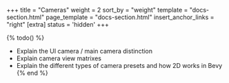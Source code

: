 +++
title = "Cameras"
weight = 2
sort_by = "weight"
template = "docs-section.html"
page_template = "docs-section.html"
insert_anchor_links = "right"
[extra]
status = 'hidden'
+++

{% todo() %}

* Explain the UI camera / main camera distinction
* Explain camera view matrixes
* Explain the different types of camera presets and how 2D works in Bevy
{% end %}
